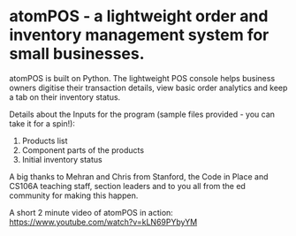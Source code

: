 # atomPOS - a lightweight order and inventory management system for small businesses.

atomPOS is built on Python. The lightweight POS console helps business owners digitise their transaction details, view basic order analytics and keep a tab on their inventory status.

Details about the Inputs for the program (sample files provided - you can take it for a spin!):
1. Products list
2. Component parts of the products
3. Initial inventory status

A big thanks to Mehran and Chris from Stanford, the Code in Place and CS106A teaching staff, section leaders and to you all from the ed community for making this happen.

A short 2 minute video of atomPOS in action: https://www.youtube.com/watch?v=kLN69PYbyYM

